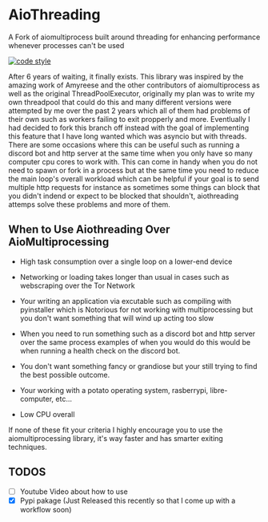 # AioThreading

A Fork of aiomultiprocess built around threading for enhancing performance whenever processes can't be used


[![code style](https://img.shields.io/badge/code%20style-black-000000.svg)](https://github.com/ambv/black)


After 6 years of waiting, it finally exists. This library was inspired by the amazing work of Amyreese and the other contributors of aiomultiprocess as well as the original ThreadPoolExecutor, originally my plan was to write my own threadpool that could do this and many different versions were attempted by me over the past 2 years which all of them had problems of their own such as workers failing to exit propperly and more. Eventlually I had decided to fork this branch off instead with the goal of implementing this feature that I have long wanted which was asyncio but with threads. There are some occasions where this can be useful such as running a discord bot and http server at the same time when you only have so many computer cpu cores to work with. This can come in handy when you do not need to spawn or fork in a process but at the same time you need to reduce the main loop's overall workload which can be helpful if your goal is to send multiple http requests for instance as sometimes some things can block that you didn't indend or expect to be blocked that shouldn't, aiothreading attemps solve these problems and more of them. 


## When to Use Aiothreading Over AioMultiprocessing

- High task consumption over a single loop on a lower-end device

- Networking or loading takes longer than usual in cases such as webscraping over the Tor Network 

- Your writing an application via excutable such as compiling with pyinstaller which is Notorious for not working with multiprocessing but you don't want something that will wind up acting too slow

- When you need to run something such as a discord bot and http server over the same process examples of when you would do this would be when running a health check on the discord bot.

- You don't want something fancy or grandiose but your still trying to find the best possible outcome.

- Your working with a potato operating system, rasberrypi, libre-computer, etc...

- Low CPU overall


If none of these fit your criteria I highly encourage you to use the aiomultiprocessing library, it's way faster and has smarter exiting techniques.

## TODOS
- [ ] Youtube Video about how to use
- [x] Pypi pakage (Just Released this recently so that I come up with a workflow soon)
